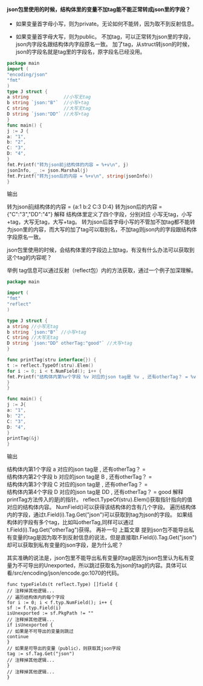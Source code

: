 #### json包里使用的时候，结构体里的变量不加tag能不能正常转成json里的字段？


* 如果变量首字母小写，则为private。无论如何不能转，因为取不到反射信息。

* 如果变量首字母大写，则为public。
不加tag，可以正常转为json里的字段，json内字段名跟结构体内字段原名一致。
加了tag，从struct转json的时候，json的字段名就是tag里的字段名，原字段名已经没用。


```go
package main
import (
"encoding/json"
"fmt"
)
type J struct {
a string             //小写无tag
b string `json:"B"`  //小写+tag
C string             //大写无tag
D string `json:"DD"` //大写+tag
}
func main() {
j := J {
a: "1",
b: "2",
C: "3",
D: "4",
}
fmt.Printf("转为json前j结构体的内容 = %+v\n", j)
jsonInfo, _ := json.Marshal(j)
fmt.Printf("转为json后的内容 = %+v\n", string(jsonInfo))
}

```

输出

转为json前j结构体的内容 = {a:1 b:2 C:3 D:4}
转为json后的内容 = {"C":"3","DD":"4"}
解释
结构体里定义了四个字段，分别对应 小写无tag，小写+tag，大写无tag，大写+tag。
转为json后首字母小写的不管加不加tag都不能转为json里的内容，而大写的加了tag可以取别名，不加tag则json内的字段跟结构体字段原名一致。

json包里使用的时候，会结构体里的字段边上加tag，有没有什么办法可以获取到这个tag的内容呢？

举例
tag信息可以通过反射（reflect包）内的方法获取，通过一个例子加深理解。
```go
package main

import (
"fmt"
"reflect"
)

type J struct {
a string //小写无tag
b string `json:"B"` //小写+tag
C string //大写无tag
D string `json:"DD" otherTag:"good"` //大写+tag
}

func printTag(stru interface{}) {
t := reflect.TypeOf(stru).Elem()
for i := 0; i < t.NumField(); i++ {
fmt.Printf("结构体内第%v个字段 %v 对应的json tag是 %v , 还有otherTag？ = %v \n", i+1, t.Field(i).Name, t.Field(i).Tag.Get("json"), t.Field(i).Tag.Get("otherTag"))
}
}

func main() {
j := J{
a: "1",
b: "2",
C: "3",
D: "4",
}
printTag(&j)
}
```
输出

结构体内第1个字段 a 对应的json tag是  , 还有otherTag？ =  
结构体内第2个字段 b 对应的json tag是 B , 还有otherTag？ =  
结构体内第3个字段 C 对应的json tag是  , 还有otherTag？ =  
结构体内第4个字段 D 对应的json tag是 DD , 还有otherTag？ = good
解释
printTag方法传入的是j的指针。
reflect.TypeOf(stru).Elem()获取指针指向的值对应的结构体内容。
NumField()可以获得该结构体的含有几个字段。
遍历结构体内的字段，通过t.Field(i).Tag.Get("json")可以获取到tag为json的字段。
如果结构体的字段有多个tag，比如叫otherTag,同样可以通过t.Field(i).Tag.Get("otherTag")获得。
再补一句
上篇文章 提到json包不能导出私有变量的tag是因为取不到反射信息的说法，但是直接取t.Field(i).Tag.Get("json")却可以获取到私有变量的json字段，是为什么呢？

其实准确的说法是，json包里不能导出私有变量的tag是因为json包里认为私有变量为不可导出的Unexported，所以跳过获取名为json的tag的内容。具体可以看/src/encoding/json/encode.go:1070的代码。
```
func typeFields(t reflect.Type) []field {
// 注释掉其他逻辑...
// 遍历结构体内的每个字段
for i := 0; i < f.typ.NumField(); i++ {
sf := f.typ.Field(i)
isUnexported := sf.PkgPath != ""
// 注释掉其他逻辑...
if isUnexported {
// 如果是不可导出的变量则跳过
continue
}
// 如果是可导出的变量（public），则获取其json字段
tag := sf.Tag.Get("json")
// 注释掉其他逻辑...
}
// 注释掉其他逻辑...
}
```